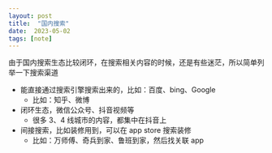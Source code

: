 ```yaml
---
layout: post
title:  "国内搜索"
date:  2023-05-02
tags: [note]
---
```



  由于国内搜索生态比较闭环，在搜索相关内容的时候，还是有些迷茫，所以简单列举一下搜索渠道
  
* 能直接通过搜索引擎搜索出来的，比如：百度、bing、Google
  * 比如：知乎、微博
* 闭环生态，微信公众号、抖音视频等
  * 很多 3、4 线城市的内容，都集中在抖音上
* 间接搜索，比如装修用到，可以在 app store 搜索装修
  * 比如：万师傅、奇兵到家、鲁班到家，然后找关联 app
